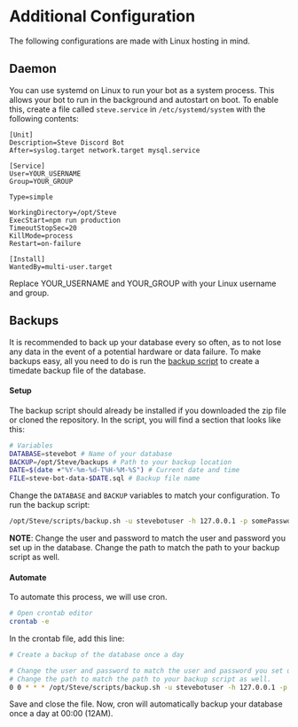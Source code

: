 # Additional Configuration

The following configurations are made with Linux hosting in mind.  

## Daemon
You can use systemd on Linux to run your bot as a system process.  This allows your bot to run in the background and autostart on boot.  To enable this, create a file called `steve.service` in `/etc/systemd/system` with the following contents:
```
[Unit]
Description=Steve Discord Bot
After=syslog.target network.target mysql.service

[Service]
User=YOUR_USERNAME
Group=YOUR_GROUP

Type=simple

WorkingDirectory=/opt/Steve
ExecStart=npm run production
TimeoutStopSec=20
KillMode=process
Restart=on-failure

[Install]
WantedBy=multi-user.target
```
Replace YOUR_USERNAME and YOUR_GROUP with your Linux username and group.

## Backups
It is recommended to back up your database every so often, as to not lose any data in the event of a potential hardware or data failure.  To make backups easy, all you need to do is run the [backup script](https://github.com/nathanlytang/Steve/blob/master/scripts/backup.sh) to create a timedate backup file of the database.

#### Setup
The backup script should already be installed if you downloaded the zip file or cloned the repository.  In the script, you will find a section that looks like this:
```bash
# Variables
DATABASE=stevebot # Name of your database
BACKUP=/opt/Steve/backups # Path to your backup location
DATE=$(date +"%Y-%m-%d-T%H-%M-%S") # Current date and time
FILE=steve-bot-data-$DATE.sql # Backup file name
```
Change the `DATABASE` and `BACKUP` variables to match your configuration.  To run the backup script:
```bash
/opt/Steve/scripts/backup.sh -u stevebotuser -h 127.0.0.1 -p somePassword
```
**NOTE**: Change the user and password to match the user and password you set up in the database.  Change the path to match the path to your backup script as well.

#### Automate
To automate this process, we will use cron.
```bash
# Open crontab editor
crontab -e
```

In the crontab file, add this line:
```bash
# Create a backup of the database once a day

# Change the user and password to match the user and password you set up in the database.
# Change the path to match the path to your backup script as well.
0 0 * * * /opt/Steve/scripts/backup.sh -u stevebotuser -h 127.0.0.1 -p somePassword
```

Save and close the file.  Now, cron will automatically backup your database once a day at 00:00 (12AM).
